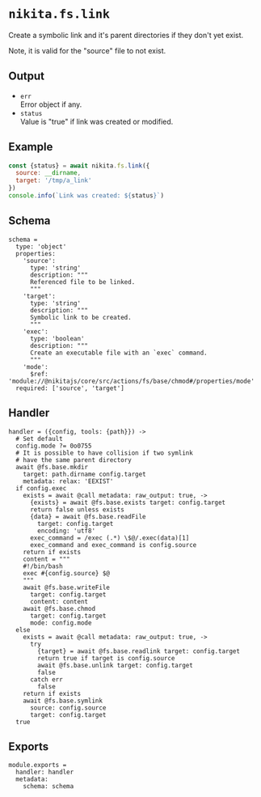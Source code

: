 
# `nikita.fs.link`

Create a symbolic link and it's parent directories if they don't yet
exist.

Note, it is valid for the "source" file to not exist.

## Output

* `err`   
  Error object if any.   
* `status`   
  Value is "true" if link was created or modified.   

## Example

```js
const {status} = await nikita.fs.link({
  source: __dirname,
  target: '/tmp/a_link'
})
console.info(`Link was created: ${status}`)
```

## Schema

    schema =
      type: 'object'
      properties:
        'source':
          type: 'string'
          description: """
          Referenced file to be linked.
          """
        'target':
          type: 'string'
          description: """
          Symbolic link to be created.
          """
        'exec':
          type: 'boolean'
          description: """
          Create an executable file with an `exec` command.
          """
        'mode':
          $ref: 'module://@nikitajs/core/src/actions/fs/base/chmod#/properties/mode'
      required: ['source', 'target']

## Handler

    handler = ({config, tools: {path}}) ->
      # Set default
      config.mode ?= 0o0755
      # It is possible to have collision if two symlink
      # have the same parent directory
      await @fs.base.mkdir
        target: path.dirname config.target
        metadata: relax: 'EEXIST'
      if config.exec
        exists = await @call metadata: raw_output: true, ->
          {exists} = await @fs.base.exists target: config.target
          return false unless exists
          {data} = await @fs.base.readFile
            target: config.target
            encoding: 'utf8'
          exec_command = /exec (.*) \$@/.exec(data)[1]
          exec_command and exec_command is config.source
        return if exists
        content = """
        #!/bin/bash
        exec #{config.source} $@
        """
        await @fs.base.writeFile
          target: config.target
          content: content
        await @fs.base.chmod
          target: config.target
          mode: config.mode
      else
        exists = await @call metadata: raw_output: true, ->
          try
            {target} = await @fs.base.readlink target: config.target
            return true if target is config.source
            await @fs.base.unlink target: config.target
            false
          catch err
            false
        return if exists
        await @fs.base.symlink
          source: config.source
          target: config.target
      true

## Exports

    module.exports =
      handler: handler
      metadata:
        schema: schema
